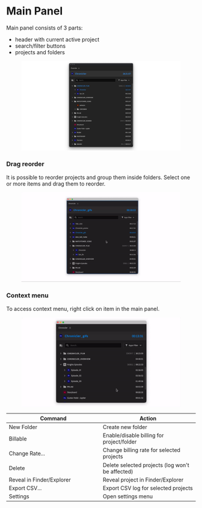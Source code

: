 # Main Panel

Main panel consists of 3 parts:

* header with current active project
* search/filter buttons
* projects and folders

<figure><img src="../../.gitbook/assets/chronicler_main_panel.jpg" alt=""><figcaption></figcaption></figure>

### Drag reorder

It is possible to reorder projects and group them inside folders. Select one or more items and drag them to reorder.

<figure><img src="../../.gitbook/assets/chronicler_drag.gif" alt=""><figcaption></figcaption></figure>

### Context menu

To access context menu, right click on item in the main panel.

<figure><img src="../../.gitbook/assets/chronicler_context_menu.gif" alt=""><figcaption></figcaption></figure>

<table><thead><tr><th width="236">Command</th><th>Action</th></tr></thead><tbody><tr><td>New Folder</td><td>Create new folder</td></tr><tr><td>Billable</td><td>Enable/disable billing for project/folder</td></tr><tr><td>Change Rate...</td><td>Change billing rate for selected projects</td></tr><tr><td>Delete</td><td>Delete selected projects (log won't be affected)</td></tr><tr><td>Reveal in Finder/Explorer</td><td>Reveal project in Finder/Explorer</td></tr><tr><td>Export CSV...</td><td>Export CSV log for selected projects</td></tr><tr><td>Settings</td><td>Open settings menu</td></tr></tbody></table>
